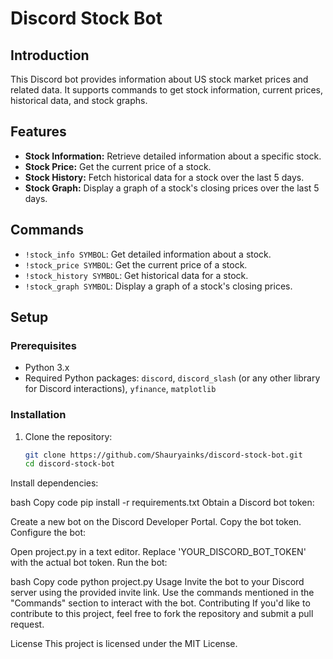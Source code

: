 # Discord Stock Bot

## Introduction
This Discord bot provides information about US stock market prices and related data. It supports commands to get stock information, current prices, historical data, and stock graphs.

## Features
- **Stock Information:** Retrieve detailed information about a specific stock.
- **Stock Price:** Get the current price of a stock.
- **Stock History:** Fetch historical data for a stock over the last 5 days.
- **Stock Graph:** Display a graph of a stock's closing prices over the last 5 days.

## Commands
- `!stock_info SYMBOL`: Get detailed information about a stock.
- `!stock_price SYMBOL`: Get the current price of a stock.
- `!stock_history SYMBOL`: Get historical data for a stock.
- `!stock_graph SYMBOL`: Display a graph of a stock's closing prices.

## Setup

### Prerequisites
- Python 3.x
- Required Python packages: `discord`, `discord_slash` (or any other library for Discord interactions), `yfinance`, `matplotlib`

### Installation
1. Clone the repository:
   ```bash
   git clone https://github.com/Shauryainks/discord-stock-bot.git
   cd discord-stock-bot
Install dependencies:

bash
Copy code
pip install -r requirements.txt
Obtain a Discord bot token:

Create a new bot on the Discord Developer Portal.
Copy the bot token.
Configure the bot:

Open project.py in a text editor.
Replace 'YOUR_DISCORD_BOT_TOKEN' with the actual bot token.
Run the bot:

bash
Copy code
python project.py
Usage
Invite the bot to your Discord server using the provided invite link.
Use the commands mentioned in the "Commands" section to interact with the bot.
Contributing
If you'd like to contribute to this project, feel free to fork the repository and submit a pull request.

License
This project is licensed under the MIT License.
